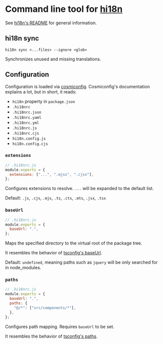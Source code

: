 # Command line tool for [hi18n](https://github.com/wantedly/hi18n)

See [hi18n's README](https://github.com/wantedly/hi18n#readme) for general information.

## hi18n sync

```
hi18n sync <...files> --ignore <glob>
```

Synchronizes unused and missing translations.

## Configuration

Configuration is loaded via [cosmiconfig](https://github.com/davidtheclark/cosmiconfig). Cosmiconfig's documentation explains a lot, but in short, it reads:

- `hi18n` property in `package.json`
- `.hi18nrc`
- `.hi18nrc.json`
- `.hi18nrc.yaml`
- `.hi18nrc.yml`
- `.hi18nrc.js`
- `.hi18nrc.cjs`
- `hi18n.config.js`
- `hi18n.config.cjs`

### `extensions`

```javascript
// .hi18nrc.js
module.exports = {
  extensions: ["...", ".mjsx", ".cjsx"],
};
```

Configures extensions to resolve. `...` will be expanded to the default list.

Default: `.js`, `.cjs`, `.mjs`, `.ts`, `.cts`, `.mts`, `.jsx`, `.tsx`

### `baseUrl`

```javascript
// .hi18nrc.js
module.exports = {
  baseUrl: ".",
};
```

Maps the specified directory to the virtual root of the package tree.

It resembles the behavior of [tsconfig's baseUrl](https://www.typescriptlang.org/tsconfig#baseUrl).

Default: `undefined`, meaning paths such as `jquery` will be only searched for in node_modules.

### `paths`

```javascript
// .hi18nrc.js
module.exports = {
  baseUrl: ".",
  paths: {
    "@/*": ["src/components/*"],
  },
};
```

Configures path mapping. Requires `baseUrl` to be set.

It resembles the behavior of [tsconfig's paths](https://www.typescriptlang.org/tsconfig#paths).
